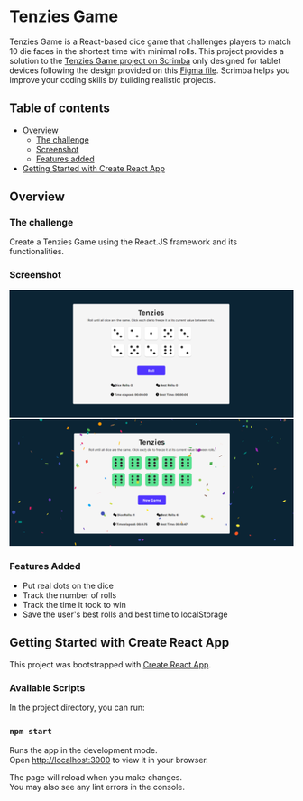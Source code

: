 # Tenzies Game 
Tenzies Game is a React-based dice game that challenges players to match 10 die faces in the shortest time with minimal rolls.
This project provides a solution to the [Tenzies Game project on Scrimba](https://scrimba.com/learn/learnreact) only designed for tablet devices following the design provided on this [Figma file](https://www.figma.com/file/FqsxRUhAaXM4ezddQK0CdR/Untitled?node-id=0%3A1). Scrimba helps you improve your coding skills by building realistic projects. 

## Table of contents

- [Overview](#overview)
  - [The challenge](#the-challenge)
  - [Screenshot](#screenshot)
  - [Features added](#features-added)
- [Getting Started with Create React App](#getting-started-with-create-react-app)
    
## Overview

### The challenge

Create a Tenzies Game using the React.JS framework and its functionalities.

### Screenshot
![Tenzies Start](./screenshots/tenzies-start.png)
![Tenzies Win](./screenshots/tenzies-win.png)


### Features Added

- Put real dots on the dice
- Track the number of rolls
- Track the time it took to win
- Save the user's best rolls and best time to localStorage

## Getting Started with Create React App

This project was bootstrapped with [Create React App](https://github.com/facebook/create-react-app).

### Available Scripts

In the project directory, you can run:

### `npm start`

Runs the app in the development mode.\
Open [http://localhost:3000](http://localhost:3000) to view it in your browser.

The page will reload when you make changes.\
You may also see any lint errors in the console.
